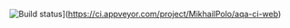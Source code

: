 ![Build status](https://ci.appveyor.com/api/projects/status/uviauchu02ku2owm?svg=true)](https://ci.appveyor.com/project/MikhailPolo/aqa-ci-web)
